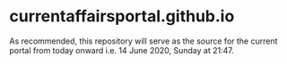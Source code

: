 # currentaffairsportal.github.io
As recommended, this repository will serve as the source for the current portal from today onward i.e. 14 June 2020, Sunday at 21:47.

